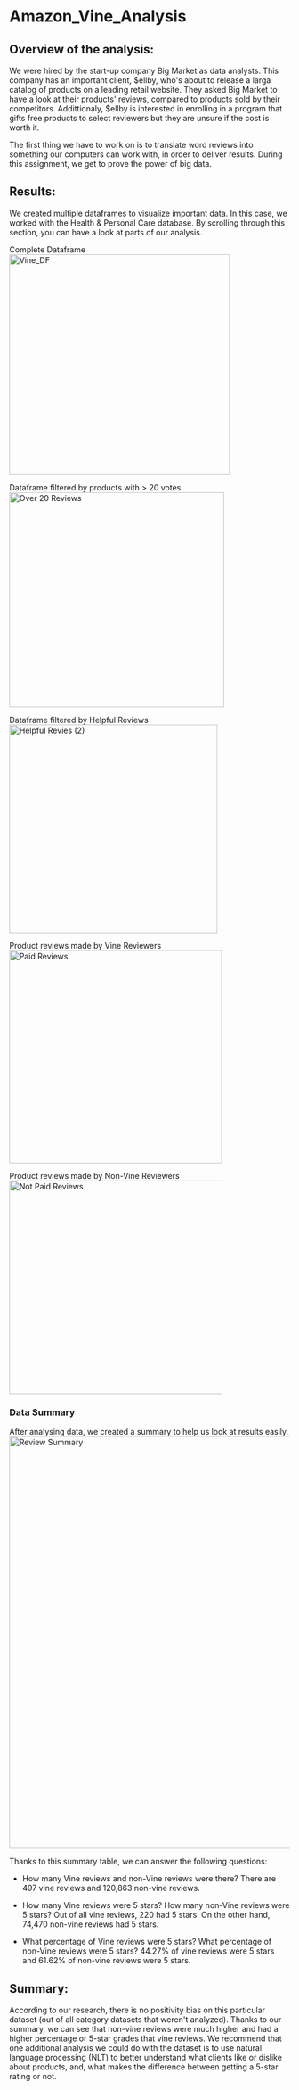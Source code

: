 # Amazon_Vine_Analysis

## Overview of the analysis: 
We were hired by the start-up company Big Market as data analysts. This company has an important client, $ellby, who's about to release a larga catalog of products on a leading retail website. They asked Big Market to have a look at their products' reviews, compared to products sold by their competitors. Addittionaly, $ellby is interested in enrolling in a program that gifts free products to select reviewers but they are unsure if the cost is worth it. 

The first thing we have to work on is to translate word reviews into something our computers can work with, in order to deliver results. During this assignment, we get to prove the power of big data. 

## Results: 
We created multiple dataframes to visualize important data. In this case, we worked with the Health & Personal Care database. By scrolling through this section, you can have a look at parts of our analysis. 

Complete Dataframe
<img width="396" alt="Vine_DF" src="https://user-images.githubusercontent.com/88563922/149606495-444a4c3a-97e8-4676-bcc1-350039acaad0.png">

Dataframe filtered by products with > 20 votes
<img width="386" alt="Over 20 Reviews" src="https://user-images.githubusercontent.com/88563922/149606542-2432f809-bffc-4f87-b140-a5e289d514ea.png">

Dataframe filtered by Helpful Reviews
<img width="374" alt="Helpful Revies (2)" src="https://user-images.githubusercontent.com/88563922/149606548-61bb24a5-920b-4c58-bd7c-0c096b8e6758.png">

Product reviews made by Vine Reviewers
<img width="382" alt="Paid Reviews" src="https://user-images.githubusercontent.com/88563922/149606560-5facc7b9-3a6e-4103-8f0d-90ccf55b73e4.png">

Product reviews made by Non-Vine Reviewers
<img width="383" alt="Not Paid Reviews" src="https://user-images.githubusercontent.com/88563922/149606572-d6402857-337f-43a6-8c23-2eb41f36d11c.png">

### Data Summary
After analysing data, we created a summary to help us look at results easily. 
<img width="740" alt="Review Summary" src="https://user-images.githubusercontent.com/88563922/149606612-15f4efdd-1fba-4688-b244-a374407a1ab5.png">

Thanks to this summary table, we can answer the following questions:

 - How many Vine reviews and non-Vine reviews were there?
 There are 497 vine reviews and 120,863 non-vine reviews.
 
 - How many Vine reviews were 5 stars? How many non-Vine reviews were 5 stars?
 Out of all vine reviews, 220 had 5 stars. On the other hand, 74,470 non-vine  reviews had 5 stars.
 
 - What percentage of Vine reviews were 5 stars? What percentage of non-Vine reviews were 5 stars?
 44.27% of vine reviews were 5 stars and 61.62% of non-vine reviews were 5 stars. 
 

## Summary: 
According to our research, there is no positivity bias on this particular dataset (out of all category datasets that weren't analyzed). Thanks to our summary, we can see that non-vine reviews were much higher and had a higher percentage or 5-star grades that vine reviews. 
We recommend that one additional analysis we could do with the dataset is to use natural language processing (NLT) to better understand what clients like or dislike about products, and, what makes the difference between getting a 5-star rating or not. 
